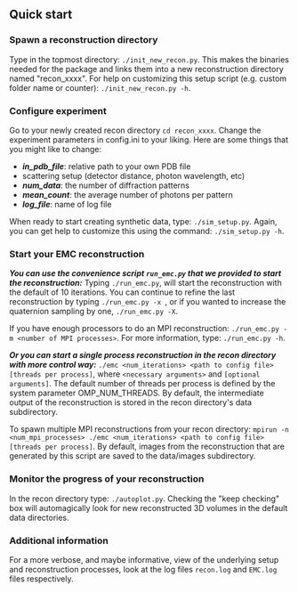 ## Quick start  
### Spawn a reconstruction directory
Type in the topmost directory:
	```
	./init_new_recon.py
	```.
This makes the binaries needed for the package and links them into a new reconstruction directory named "recon_xxxx". For help on customizing this setup script (e.g. custom folder name or counter):
	```
	./init_new_recon.py -h
	```.

### Configure experiment
Go to your newly created recon directory
	```
	cd recon_xxxx
	```.
Change the experiment parameters in config.ini to your liking. 
Here are some things that you might like to change:
- ***in_pdb_file***: relative path to your own PDB file
- scattering setup (detector distance, photon wavelength, etc)
- ***num_data***: the number of diffraction patterns
- ***mean_count***: the average number of photons per pattern
- ***log_file***: name of log file

When ready to start creating synthetic data, type:
	```
	./sim_setup.py
	```.
Again, you can get help to customize this using the command:
	```
	./sim_setup.py -h
	```.

### Start your EMC reconstruction
***You can use the convenience script ```run_emc.py``` that we provided to start the reconstruction:***
Typing 
	```
	./run_emc.py
	```,
will start the reconstruction with the default of 10 iterations.
You can continue to refine the last reconstruction by typing 
	```
	./run_emc.py -x 
	```,
or if you wanted to increase the quaternion sampling by one, 
	```
	./run_emc.py -X
	```.

If you have enough processors to do an MPI reconstruction:
	```
	./run_emc.py -m <number of MPI processes>
	```.
For more information, type:
	```
	./run_emc.py -h
	```.


***Or you can start a single process reconstruction in the recon directory with more control way:***
	```
	./emc <num_iterations> <path to config file> [threads per process]
	```,
where ```<necessary arguments>``` and ```[optional arguments]```. The default number of threads per process is defined by the system parameter OMP_NUM_THREADS.
By default, the intermediate output of the reconstruction is stored in the recon directory's data subdirectory.

To spawn multiple MPI reconstructions from your recon directory:
	```
	mpirun -n <num_mpi_processes> ./emc <num_iterations> <path to config file> [threads per process]
	```.
By default, images from the reconstruction that are generated by this script are saved to the data/images subdirectory.

### Monitor the progress of your reconstruction 
In the recon directory type:
	```
	./autoplot.py
	```.
Checking the "keep checking" box will automagically look for new reconstructed 3D volumes in the default data directories.

### Additional information
For a more verbose, and maybe informative, view of the underlying setup and reconstruction processes, look at the log files ```recon.log``` and ```EMC.log``` files respectively.
